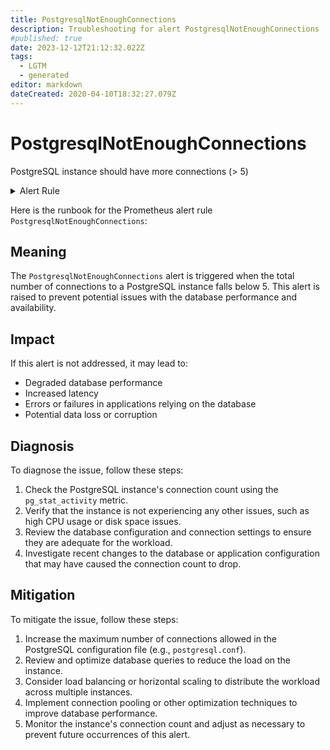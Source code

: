 ```yaml
---
title: PostgresqlNotEnoughConnections
description: Troubleshooting for alert PostgresqlNotEnoughConnections
#published: true
date: 2023-12-12T21:12:32.022Z
tags: 
  - LGTM
  - generated
editor: markdown
dateCreated: 2020-04-10T18:32:27.079Z
---
```


# PostgresqlNotEnoughConnections

PostgreSQL instance should have more connections (> 5)

<details>
  <summary>Alert Rule</summary>

{{% rule "postgresql/postgres-exporter.yml" "PostgresqlNotEnoughConnections" %}}

{{% comment %}}

```yaml
alert: PostgresqlNotEnoughConnections
expr: sum by (datname) (pg_stat_activity_count{datname!~"template.*|postgres"}) < 5
for: 2m
labels:
    severity: warning
annotations:
    summary: Postgresql not enough connections (instance {{ $labels.instance }})
    description: |-
        PostgreSQL instance should have more connections (> 5)
          VALUE = {{ $value }}
          LABELS = {{ $labels }}
    runbook: https://github.com/srerun/prometheus-alerts/blob/main/content/runbooks/postgres-exporter/PostgresqlNotEnoughConnections.md

```

{{% /comment %}}

</details>


Here is the runbook for the Prometheus alert rule `PostgresqlNotEnoughConnections`:

## Meaning

The `PostgresqlNotEnoughConnections` alert is triggered when the total number of connections to a PostgreSQL instance falls below 5. This alert is raised to prevent potential issues with the database performance and availability.

## Impact

If this alert is not addressed, it may lead to:

* Degraded database performance
* Increased latency
* Errors or failures in applications relying on the database
* Potential data loss or corruption

## Diagnosis

To diagnose the issue, follow these steps:

1. Check the PostgreSQL instance's connection count using the `pg_stat_activity` metric.
2. Verify that the instance is not experiencing any other issues, such as high CPU usage or disk space issues.
3. Review the database configuration and connection settings to ensure they are adequate for the workload.
4. Investigate recent changes to the database or application configuration that may have caused the connection count to drop.

## Mitigation

To mitigate the issue, follow these steps:

1. Increase the maximum number of connections allowed in the PostgreSQL configuration file (e.g., `postgresql.conf`).
2. Review and optimize database queries to reduce the load on the instance.
3. Consider load balancing or horizontal scaling to distribute the workload across multiple instances.
4. Implement connection pooling or other optimization techniques to improve database performance.
5. Monitor the instance's connection count and adjust as necessary to prevent future occurrences of this alert.